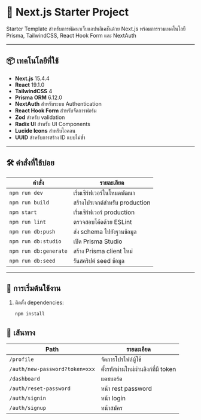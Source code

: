 # 🚀 Next.js Starter Project

Starter Template สำหรับการพัฒนาเว็บแอปพลิเคชันด้วย Next.js พร้อมการรวมเทคโนโลยี Prisma, TailwindCSS, React Hook Form และ NextAuth

---

## 📦 เทคโนโลยีที่ใช้

- **Next.js** 15.4.4
- **React** 19.1.0
- **TailwindCSS** 4
- **Prisma ORM** 6.12.0
- **NextAuth** สำหรับระบบ Authentication
- **React Hook Form** สำหรับจัดการฟอร์ม
- **Zod** สำหรับ validation
- **Radix UI** สำหรับ UI Components
- **Lucide Icons** สำหรับไอคอน
- **UUID** สำหรับการสร้าง ID แบบไม่ซ้ำ

---

## 🛠️ คำสั่งที่ใช้บ่อย

| คำสั่ง                | รายละเอียด                     |
| --------------------- | ------------------------------ |
| `npm run dev`         | เริ่มเซิร์ฟเวอร์ในโหมดพัฒนา    |
| `npm run build`       | สร้างโปรเจกต์สำหรับ production |
| `npm start`           | เริ่มเซิร์ฟเวอร์ production    |
| `npm run lint`        | ตรวจสอบโค้ดด้วย ESLint         |
| `npm run db:push`     | ส่ง schema ไปยังฐานข้อมูล      |
| `npm run db:studio`   | เปิด Prisma Studio             |
| `npm run db:generate` | สร้าง Prisma client ใหม่       |
| `npm run db:seed`     | รันสคริปต์ seed ข้อมูล         |

---

## 🧪 การเริ่มต้นใช้งาน

1. ติดตั้ง dependencies:
   ```bash
   npm install
   ```

## 🧭 เส้นทาง

| Path                           | รายละเอียด                           |
| ------------------------------ | ------------------------------------ |
| `/profile`                     | จัดการโปรไฟล์ผู้ใช้                  |
| `/auth/new-password?token=xxx` | ตั้งรหัสผ่านใหม่ผ่านลิงก์ที่มี token |
| `/dashboard`                   | แดชบอร์ด                             |
| `/auth/reset-password`         | หน้า rest password                   |
| `/auth/signin`                 | หน้า login                           |
| `/auth/signup`                 | หน้าสมัคร                            |
